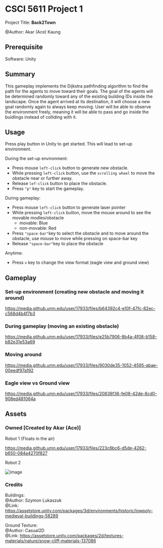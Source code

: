 # CSCI 5611 Project 1

Project Title: **Back2Town**

@Author: Akar (Ace) Kaung

## Prerequisite
Software: Unity

## Summary
This gameplay implements the Dijkstra pathfinding algorithm to find the path for the agents to move toward their goals. 
The goal of the agents will be determined randomly toward any of the existing building IDs inside the landscape.
Once the agent arrived at its destination, it will choose a new goal randomly again to always keep moving.
User will be able to observe the environment freely, meaning it will be able to pass and go inside the buidlings instead of colliding with it.

## Usage

Press play button in Unity to get started. This will lead to set-up environment. <br>

During the set-up environment:
  - Press mouse `left-click` button to generate new obstacle.
  - While pressing `left-click` button, use the `scrolling wheel` to move the obstacle near or further away.
  - Release `lef-click` button to place the obstacle.
  - Press `"p"` key to start the gameplay.

During gameplay:
  - Press mouse `left-click` button to generate laser pointer
  - While pressing `left-click` button, move the mouse around to see the movable modles/obstacle 
    - movable: Blue
    - non-movable: Red
  - Press `"space-bar"`key to select the obstacle and to move around the obstacle, use mouse to move while pressing on space-bar key
  - Release `"space-bar"`key to place the obstacle

Anytime:
  - Press `v` key to change the view format (eagle view and ground view) 

## Gameplay

### Set-up environment (creating new obstacle and moving it around)

https://media.github.umn.edu/user/17933/files/b64392c4-e10f-47fc-82ec-c568d4b4f7b3

### During gameplay (moving an existing obstacle)

https://media.github.umn.edu/user/17933/files/e25b7906-8b4a-4f08-b158-b82e31e53a69

### Moving around

https://media.github.umn.edu/user/17933/files/9030de35-1052-4595-abae-00eedf97a192

### Eagle view vs Ground view

https://media.github.umn.edu/user/17933/files/20838f36-fe08-42de-8cd0-908ed481064a

## Assets
### Owned \[Created by Akar (Ace)]
Robot 1 (Floats in the air)

https://media.github.umn.edu/user/17933/files/223c6bc6-d5de-4262-b650-084a4270f827

Robot 2 

![image](https://media.github.umn.edu/user/17933/files/d8332845-7ac1-4df1-8d1c-7535943f126f)

### Credits
Buildings: <br>
  @Author: Szymon Lukaszuk<br>
  @Link: https://assetstore.unity.com/packages/3d/environments/historic/lowpoly-medieval-buildings-58289
  
Ground Texture: <br>
  @Author: Casual2D<br>
  @Link: https://assetstore.unity.com/packages/2d/textures-materials/nature/snow-cliff-materials-137086
